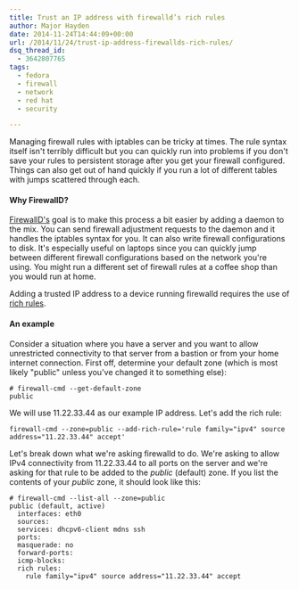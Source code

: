 ```yaml
---
title: Trust an IP address with firewalld’s rich rules
author: Major Hayden
date: 2014-11-24T14:44:09+00:00
url: /2014/11/24/trust-ip-address-firewallds-rich-rules/
dsq_thread_id:
  - 3642807765
tags:
  - fedora
  - firewall
  - network
  - red hat
  - security

---
```

Managing firewall rules with iptables can be tricky at times. The rule syntax itself isn't terribly difficult but you can quickly run into problems if you don't save your rules to persistent storage after you get your firewall configured. Things can also get out of hand quickly if you run a lot of different tables with jumps scattered through each.

#### Why FirewallD?

[FirewallD's][1] goal is to make this process a bit easier by adding a daemon to the mix. You can send firewall adjustment requests to the daemon and it handles the iptables syntax for you. It can also write firewall configurations to disk. It's especially useful on laptops since you can quickly jump between different firewall configurations based on the network you're using. You might run a different set of firewall rules at a coffee shop than you would run at home.

Adding a trusted IP address to a device running firewalld requires the use of [rich rules][2].

#### An example

Consider a situation where you have a server and you want to allow unrestricted connectivity to that server from a bastion or from your home internet connection. First off, determine your default zone (which is most likely "public" unless you've changed it to something else):

```
# firewall-cmd --get-default-zone
public
```


We will use 11.22.33.44 as our example IP address. Let's add the rich rule:

```
firewall-cmd --zone=public --add-rich-rule='rule family="ipv4" source address="11.22.33.44" accept'
```


Let's break down what we're asking firewalld to do. We're asking to allow IPv4 connectivity from 11.22.33.44 to all ports on the server and we're asking for that rule to be added to the _public_ (default) zone. If you list the contents of your _public_ zone, it should look like this:

```
# firewall-cmd --list-all --zone=public
public (default, active)
  interfaces: eth0
  sources:
  services: dhcpv6-client mdns ssh
  ports:
  masquerade: no
  forward-ports:
  icmp-blocks:
  rich rules:
	rule family="ipv4" source address="11.22.33.44" accept
```


 [1]: https://fedoraproject.org/wiki/FirewallD
 [2]: https://fedoraproject.org/wiki/Features/FirewalldRichLanguage#Handle_rich_rules_with_the_command_line_client
